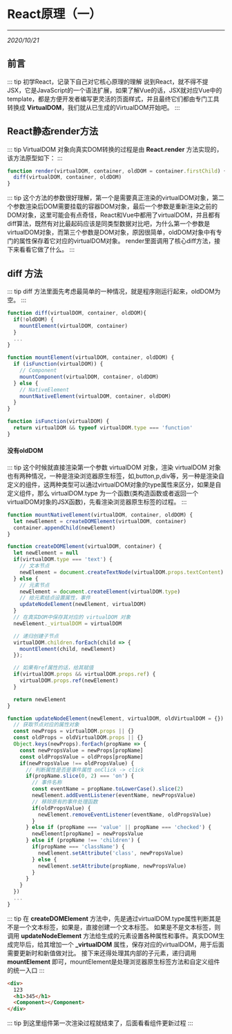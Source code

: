 # React原理（一）
---
*2020/10/21*

## 前言
::: tip
  初学React，记录下自己对它核心原理的理解
  说到React，就不得不提JSX，它是JavaScript的一个语法扩展，如果了解Vue的话，JSX就对应Vue中的template，都是方便开发者编写更灵活的页面样式，并且最终它们都由专门工具转换成 **VirtualDOM**，我们就从已生成的VirtualDOM开始吧。
:::

## React静态render方法
::: tip
  VirtualDOM 对象向真实DOM转换的过程是由 **React.render** 方法实现的，该方法原型如下：
:::
``` js
function render(virtualDOM, container, oldDOM = container.firstChild) {
  diff(virtualDOM, container, oldDOM)
}
```
::: tip
  这个方法的参数很好理解，第一个是需要真正渲染的virtualDOM对象，第二个参数渲染后DOM需要挂载的容器DOM对象，最后一个参数是重新渲染之前的DOM对象，这里可能会有点奇怪，React和Vue中都用了virtualDOM，并且都有diff算法，既然有对比最起码应该是同类型数据对比吧，为什么第一个参数是virtualDOM对象，而第三个参数是DOM对象，原因很简单，oldDOM对象中有专门的属性保存着它对应的virtualDOM对象。
  render里面调用了核心diff方法，接下来看看它做了什么。
:::
## diff 方法
::: tip
  diff 方法里面先考虑最简单的一种情况，就是程序刚运行起来，oldDOM为空。
:::
``` js
function diff(virtualDOM, container, oldDOM){
  if(!oldDOM) {
    mountElement(virtualDOM, container)
  } 
  ...
}

function mountElement(virtualDOM, container, oldDOM) {
  if (isFunction(virtualDOM)) {
    // Component 
    mountComponent(virtualDOM, container, oldDOM)
  } else {
    // NativeElement
    mountNativeElement(virtualDOM, container, oldDOM)
  } 
}

function isFunction(virtualDOM) {
  return virtualDOM && typeof virtualDOM.type === 'function'
}
```

#### 没有oldDOM
::: tip
  这个时候就直接渲染第一个参数 virtualDOM 对象，渲染 virtualDOM 对象也有两种情况，一种是渲染浏览器原生标签，如,button,p,div等，另一种是渲染自定义的组件，这两种类型可以通过virtualDOM对象的type属性来区分，如果是自定义组件，那么 virtualDOM.type 为一个函数(类构造函数或者返回一个virtualDOM对象的JSX函数)，先看渲染浏览器原生标签的过程。
:::
``` js
function mountNativeElement(virtualDOM, container, oldDOM) {
  let newElement = createDOMElement(virtualDOM, container)
  container.appendChild(newElement)
}

function createDOMElement(virtualDOM, container) {
  let newElement = null
  if(virtualDOM.type === 'text') {
    // 文本节点
    newElement = document.createTextNode(virtualDOM.props.textContent)
  } else {
    // 元素节点
    newElement = document.createElement(virtualDOM.type)
    // 给元素结点设置属性，事件
    updateNodeElement(newElement, virtualDOM)
  }
  // 在真实DOM中保存其对应的 virtualDOM 对象
  newElement._virtualDOM = virtualDOM

  // 递归创建子节点
  virtualDOM.children.forEach(child => {
    mountElement(child, newElement)
  });

  // 如果有ref属性的话，给其赋值
  if(virtualDOM.props && virtualDOM.props.ref) {
    virtualDOM.props.ref(newElement)
  }

  return newElement
}

function updateNodeElement(newElement, virtualDOM, oldVirtualDOM = {}) {
  // 获取节点对应的属性对象
  const newProps = virtualDOM.props || {}
  const oldProps = oldVirtualDOM.props || {}
  Object.keys(newProps).forEach(propName => {
    const newPropsValue = newProps[propName]
    const oldPropsValue = oldProps[propName]
    if(newPropsValue !== oldPropsValue) {
      // 判断属性是否是事件属性 onClick -> click
      if(propName.slice(0, 2) === 'on') {
        // 事件名称
        const eventName = propName.toLowerCase().slice(2)
        newElement.addEventListener(eventName, newPropsValue)
        // 移除原有的事件处理函数
        if(oldPropsValue) {
          newElement.removeEventListener(eventName, oldPropsValue)
        }
      } else if (propName === 'value' || propName === 'checked') {
        newElement[propName] = newPropsValue
      } else if (propName !== 'children') {
        if(propName === 'className') {
          newElement.setAttribute('class', newPropsValue)
        } else {
          newElement.setAttribute(propName, newPropsValue)
        }
      }
    }
  })
  ...
}
```
::: tip
  在 **createDOMElement** 方法中，先是通过virtualDOM.type属性判断其是不是一个文本标签，如果是，直接创建一个文本标签。
  如果是不是文本标签，则调用 **updateNodeElement** 方法给生成的元素设置各种属性和事件。真实DOM生成完毕后，给其增加一个 **_virtualDOM** 属性，保存对应的virtualDOM，用于后面需要更新时和新值做对比。
  接下来还得处理其内部的子元素，递归调用 **mountElement** 即可，mountElement是处理浏览器原生标签方法和自定义组件的统一入口
:::
``` HTML
<div>
  123
  <h1>345</h1>
  <Component></Component>
</div>
```
::: tip
  到这里组件第一次渲染过程就结束了，后面看看组件更新过程
:::
